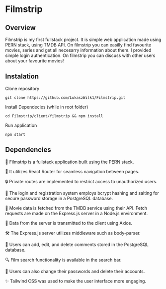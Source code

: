 # Filmstrip
## Overview
Filmstrip is my first fullstack project. It is simple web application made using PERN stack, using TMDB API. On filmstrip you can easilly find favourite movies, series and get all necesarry information about them. I provided simple login authentication. On filmstrip you can discuss with other users about your favourite movies!
## Instalation
Clone repository
```
git clone https://github.com/LukaszWilk1/Filmstrip.git
```
Install Dependecies (while in root folder)
```
cd Filmstrip/client/filmstrip && npm install
```
Run application
```
npm start
```
## Dependencies
🔧 Filmstrip is a fullstack application built using the PERN stack.

🔗 It utilizes React Router for seamless navigation between pages.

🔒 Private routes are implemented to restrict access to unauthorized users.

🔐 The login and registration system employs bcrypt hashing and salting for secure password storage in a PostgreSQL database.

🎥 Movie data is fetched from the TMDB service using their API. Fetch requests are made on the Express.js server in a Node.js environment.

📡 Data from the server is transmitted to the client using Axios.

🛠️ The Express.js server utilizes middleware such as body-parser.

💬 Users can add, edit, and delete comments stored in the PostgreSQL database.

🔍 Film search functionality is available in the search bar.

🔑 Users can also change their passwords and delete their accounts.

✨ Tailwind CSS was used to make the user interface more engaging.

